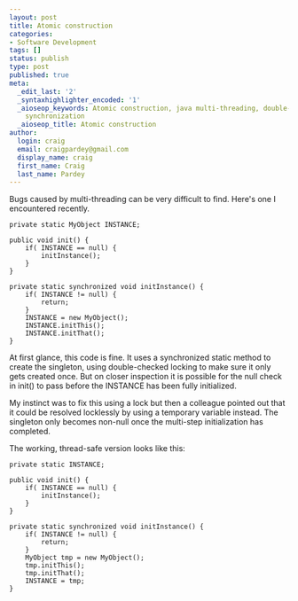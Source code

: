 ```yaml
---
layout: post
title: Atomic construction
categories:
- Software Development
tags: []
status: publish
type: post
published: true
meta:
  _edit_last: '2'
  _syntaxhighlighter_encoded: '1'
  _aioseop_keywords: Atomic construction, java multi-threading, double-checked locking,
    synchronization
  _aioseop_title: Atomic construction
author:
  login: craig
  email: craigpardey@gmail.com
  display_name: craig
  first_name: Craig
  last_name: Pardey
---
```


Bugs caused by multi-threading can be very difficult to find. Here's one I
encountered recently.

	private static MyObject INSTANCE;

	public void init() {  
		if( INSTANCE == null) {  
			initInstance();  
		}  
	}

	private static synchronized void initInstance() {  
		if( INSTANCE != null) {  
			return;  
		}  
		INSTANCE = new MyObject();  
		INSTANCE.initThis();  
		INSTANCE.initThat();  
	}  

At first glance, this code is fine. It uses a synchronized static method to
create the singleton, using double-checked locking to make sure it only gets
created once. But on closer inspection it is possible for the null check in
init() to pass before the INSTANCE has been fully initialized.

My instinct was to fix this using a lock but then a colleague pointed out that
it could be resolved locklessly by using a temporary variable instead. The
singleton only becomes non-null once the multi-step initialization has
completed.

The working, thread-safe version looks like this:  

	private static INSTANCE;

	public void init() {  
		if( INSTANCE == null) {  
			initInstance();  
		}  
	}

	private static synchronized void initInstance() {  
		if( INSTANCE != null) {  
			return;  
		}  
		MyObject tmp = new MyObject();  
		tmp.initThis();  
		tmp.initThat();  
		INSTANCE = tmp;  
	}  

